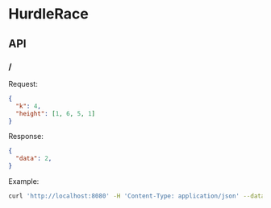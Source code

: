 # HurdleRace

## API

### /

Request:
```json
{
  "k": 4,
  "height": [1, 6, 5, 1]
}
```

Response:
```json
{
  "data": 2,
}
```

Example:
```sh
curl 'http://localhost:8080' -H 'Content-Type: application/json' --data '{"k": 4, "height": [1, 6, 5, 1]}'
```
